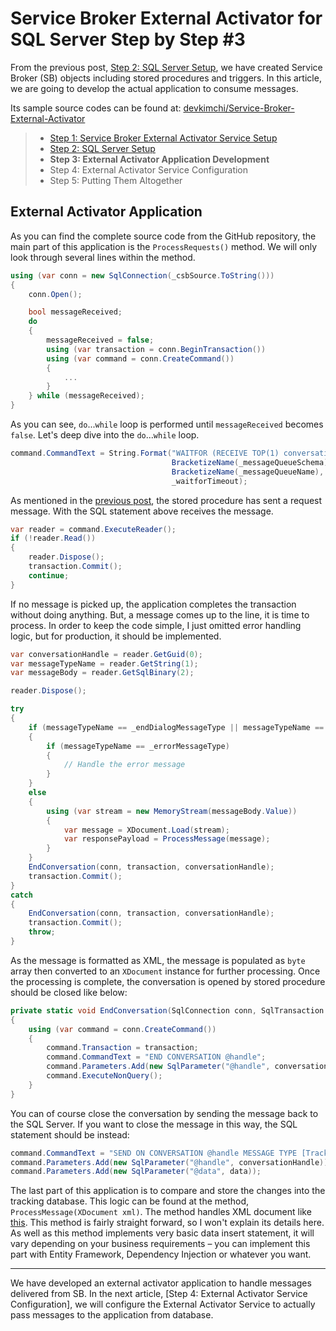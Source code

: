 # Service Broker External Activator for SQL Server Step by Step #3 #

From the previous post, [Step 2: SQL Server Setup](http://devkimchi.com/831/service-broker-external-activator-for-sql-server-step-by-step-2/), we have created Service Broker (SB) objects including stored procedures and triggers. In this article, we are going to develop the actual application to consume messages.

Its sample source codes can be found at: [devkimchi/Service-Broker-External-Activator](https://github.com/devkimchi/Service-Broker-External-Activator)

> * [Step 1: Service Broker External Activator Service Setup](http://devkimchi.com/811/service-broker-external-activator-for-sql-server-step-by-step-1/)
> * [Step 2: SQL Server Setup](http://devkimchi.com/831/service-broker-external-activator-for-sql-server-step-by-step-2/)
> * **Step 3: External Activator Application Development**
> * Step 4: External Activator Service Configuration
> * Step 5: Putting Them Altogether


## External Activator Application ##

As you can find the complete source code from the GitHub repository, the main part of this application is the `ProcessRequests()` method. We will only look through several lines within the method.

```csharp
using (var conn = new SqlConnection(_csbSource.ToString()))
{
    conn.Open();

    bool messageReceived;
    do
    {
        messageReceived = false;
        using (var transaction = conn.BeginTransaction())
        using (var command = conn.CreateCommand())
        {
            ...
        }
    } while (messageReceived);
}
```

As you can see, `do`...`while` loop is performed until `messageReceived` becomes `false`. Let's deep dive into the `do`...`while` loop.

```csharp
command.CommandText = String.Format("WAITFOR (RECEIVE TOP(1) conversation_handle, message_type_name, message_body FROM {0}.{1}), TIMEOUT {2}",
                                    BracketizeName(_messageQueueSchema),
                                    BracketizeName(_messageQueueName),
                                    _waitforTimeout);
```

As mentioned in the [previous post](#creating-stored-procedures), the stored procedure has sent a request message. With the SQL statement above receives the message.


```csharp
var reader = command.ExecuteReader();
if (!reader.Read())
{
    reader.Dispose();
    transaction.Commit();
    continue;
}
```

If no message is picked up, the application completes the transaction without doing anything. But, a message comes up to the line, it is time to process. In order to keep the code simple, I just omitted error handling logic, but for production, it should be implemented.


```csharp
var conversationHandle = reader.GetGuid(0);
var messageTypeName = reader.GetString(1);
var messageBody = reader.GetSqlBinary(2);

reader.Dispose();

try
{
    if (messageTypeName == _endDialogMessageType || messageTypeName == _errorMessageType)
    {
        if (messageTypeName == _errorMessageType)
        {
            // Handle the error message
        }
    }
    else
    {
        using (var stream = new MemoryStream(messageBody.Value))
        {
            var message = XDocument.Load(stream);
            var responsePayload = ProcessMessage(message);
        }
    }
    EndConversation(conn, transaction, conversationHandle);
    transaction.Commit();
}
catch
{
    EndConversation(conn, transaction, conversationHandle);
    transaction.Commit();
    throw;
}
```

As the message is formatted as XML, the message is populated as `byte` array then converted to an `XDocument` instance for further processing. Once the processing is complete, the conversation is opened by stored procedure should be closed like below:

```csharp
private static void EndConversation(SqlConnection conn, SqlTransaction transaction, Guid conversationHandle)
{
    using (var command = conn.CreateCommand())
    {
        command.Transaction = transaction;
        command.CommandText = "END CONVERSATION @handle";
        command.Parameters.Add(new SqlParameter("@handle", conversationHandle));
        command.ExecuteNonQuery();
    }
}
``` 

You can of course close the conversation by sending the message back to the SQL Server. If you want to close the message in this way, the SQL statement should be instead:

```csharp
command.CommandText = "SEND ON CONVERSATION @handle MESSAGE TYPE [TrackingResponse] (@data)";
command.Parameters.Add(new SqlParameter("@handle", conversationHandle));
command.Parameters.Add(new SqlParameter("@data", data));
```

The last part of this application is to compare and store the changes into the tracking database. This logic can be found at the method, `ProcessMessage(XDocument xml)`. The method handles XML document like [this](https://github.com/devkimchi/Service-Broker-External-Activator/blob/dev/Documents/Samples/SampleMessage.xml). This method is fairly straight forward, so I won't explain its details here. As well as this method implements very basic data insert statement, it will vary depending on your business requirements &ndash; you can implement this part with Entity Framework, Dependency Injection or whatever you want.


---
We have developed an external activator application to handle messages delivered from SB. In the next article, [Step 4: External Activator Service Configuration], we will configure the External Activator Service to actually pass messages to the application from database.
